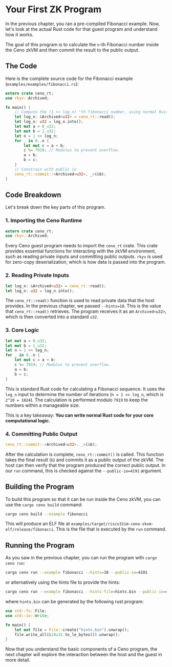 # Your First ZK Program

In the previous chapter, you ran a pre-compiled Fibonacci example. Now, let's look at the actual Rust code for that guest program and understand how it works.

The goal of this program is to calculate the `n`-th Fibonacci number inside the Ceno zkVM and then commit the result to the public output.

## The Code

Here is the complete source code for the Fibonacci example (`examples/examples/fibonacci.rs`):

```rust
extern crate ceno_rt;
use rkyv::Archived;

fn main() {
    // Compute the (1 << log_n) 'th fibonacci number, using normal Rust code.
    let log_n: &Archived<u32> = ceno_rt::read();
    let log_n: u32 = log_n.into();
    let mut a = 0_u32;
    let mut b = 1_u32;
    let n = 1 << log_n;
    for _ in 0..n {
        let mut c = a + b;
        c %= 7919; // Modulus to prevent overflow.
        a = b;
        b = c;
    }
    // Constrain with public io
    ceno_rt::commit::<Archived<u32>, _>(&b);
}
```

## Code Breakdown

Let's break down the key parts of this program.

### 1. Importing the Ceno Runtime

```rust
extern crate ceno_rt;
use rkyv::Archived;
```

Every Ceno guest program needs to import the `ceno_rt` crate. This crate provides essential functions for interacting with the zkVM environment, such as reading private inputs and committing public outputs. `rkyv` is used for zero-copy deserialization, which is how data is passed into the program.

### 2. Reading Private Inputs

```rust
let log_n: &Archived<u32> = ceno_rt::read();
let log_n: u32 = log_n.into();
```

The `ceno_rt::read()` function is used to read private data that the host provides. In the previous chapter, we passed `--hints=10`. This is the value that `ceno_rt::read()` retrieves. The program receives it as an `Archived<u32>`, which is then converted into a standard `u32`.

### 3. Core Logic

```rust
let mut a = 0_u32;
let mut b = 1_u32;
let n = 1 << log_n;
for _ in 0..n {
    let mut c = a + b;
    c %= 7919; // Modulus to prevent overflow.
    a = b;
    b = c;
}
```

This is standard Rust code for calculating a Fibonacci sequence. It uses the `log_n` input to determine the number of iterations (`n = 1 << log_n`, which is `2^10 = 1024`). The calculation is performed modulo `7919` to keep the numbers within a manageable size.

This is a key takeaway: **You can write normal Rust code for your core computational logic.**

### 4. Committing Public Output

```rust
ceno_rt::commit::<Archived<u32>, _>(&b);
```

After the calculation is complete, `ceno_rt::commit()` is called. This function takes the final result (`b`) and commits it as a public output of the zkVM. The host can then verify that the program produced the correct public output. In our `run` command, this is checked against the `--public-io=4191` argument.

## Building the Program

To build this program so that it can be run inside the Ceno zkVM, you can use the `cargo ceno build` command:

```sh
cargo ceno build --example fibonacci
```

This will produce an ELF file at `examples/target/riscv32im-ceno-zkvm-elf/release/fibonacci`. This is the file that is executed by the `run` command.

## Running the Program

As you saw in the previous chapter, you can run the program with `cargo ceno run`:

```sh
cargo ceno run --example fibonacci --hints=10 --public-io=4191
```

or alternatively using the hints file to provide the hints:

```sh
cargo ceno run --example fibonacci --hints-file=hints.bin --public-io=4191
```

where `hints.bin` can be generated by the following rust program:

```rust
use std::fs::File;
use std::io::Write;

fn main() {
    let mut file = File::create("hints.bin").unwrap();
    file.write_all(&10u32.to_le_bytes()).unwrap();
}
```

Now that you understand the basic components of a Ceno program, the next chapter will explore the interaction between the host and the guest in more detail.
